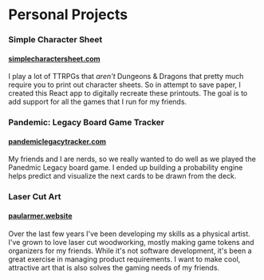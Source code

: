 # Personal Projects

### Simple Character Sheet
#### [simplecharactersheet.com](https://simplecharactersheet.com)

I play a lot of TTRPGs that *aren't* Dungeons & Dragons that pretty much require you to print out character sheets. So in attempt to save paper, I created this React app to digitally recreate these printouts. The goal is to add support for all the games that I run for my friends. 

### Pandemic: Legacy Board Game Tracker
#### [pandemiclegacytracker.com](https://pandemiclegacytracker.com)

My friends and I are nerds, so we really wanted to do well as we played the Panedmic Legacy board game. I ended up building a probability engine helps predict and visualize the next cards to be drawn from the deck. 

### Laser Cut Art
#### [paularmer.website](https://paularmer.website)

Over the last few years I've been developing my skills as a physical artist. I've grown to love laser cut woodworking, mostly making game tokens and organizers for my friends. While it's not software development, it's been a great exercise in managing product requirements. I want to make cool, attractive art that is also solves the gaming needs of my friends.